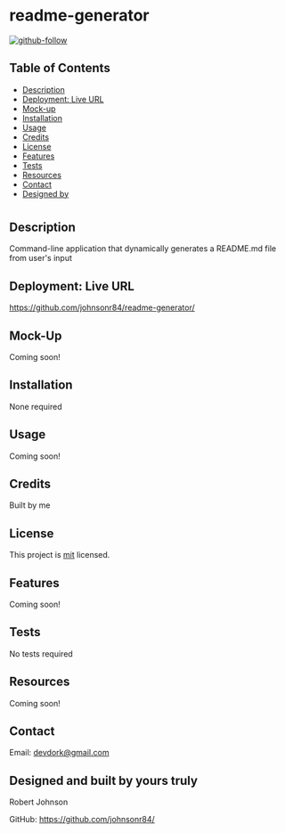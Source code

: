 
  # readme-generator 

  
  [![github-follow](https://img.shields.io/github/followers/johnsonr84?label=Follow&logoColor=lightgrey&style=social)](https://github.com/johnsonr84)

  ## Table of Contents 
  * [Description](#Description)
  * [Deployment: Live URL](#Deployment:LiveURL)
  * [Mock-up](#Mock-up)
  * [Installation](#Installation)
  * [Usage](#Usage)
  * [Credits](#Credits)
  * [License](#License)
  * [Features](#Features)
  * [Tests](#Tests)
  * [Resources](#Resources)
  * [Contact](#Contact)
  * [Designed by](#Designed-and-built-by-yours-truly)
  #
  
  ## Description 
  Command-line application that dynamically generates a README.md file from user's input  

  ## Deployment: Live URL
  https://github.com/johnsonr84/readme-generator/ 

  ## Mock-Up
  Coming soon! 

  ## Installation 
  None required 

  ## Usage 
  Coming soon! 

  ## Credits 
  Built by me 

  ## License 
  This project is [mit](https://choosealicense.com/licenses/mit/) licensed.

  ## Features
  Coming soon! 

  ## Tests
  No tests required 

  ## Resources
  Coming soon! 

  ## Contact
  Email: devdork@gmail.com 

  ## Designed and built by yours truly
  Robert Johnson  

  GitHub: https://github.com/johnsonr84/ 

  